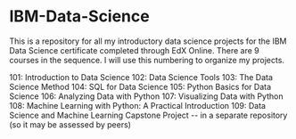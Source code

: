 # IBM-Data-Science
This is a repository for all my introductory data science projects for the IBM Data Science certificate completed through EdX Online.
There are 9 courses in the sequence. I will use this numbering to organize my projects. 

101: Introduction to Data Science
102: Data Science Tools
103: The Data Science Method
104: SQL for Data Science
105: Python Basics for Data Science
106: Analyzing Data with Python
107: Visualizing Data with Python
108: Machine Learning with Python: A Practical Introduction
109: Data Science and Machine Learning Capstone Project -- in a separate repository (so it may be assessed by peers)
